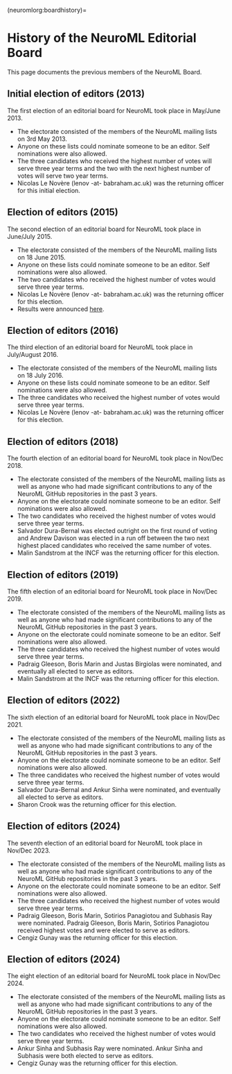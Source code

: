 (neuromlorg:boardhistory)=
# History of the NeuroML Editorial Board

This page documents the previous members of the NeuroML Board.

## Initial election of editors (2013)

The first election of an editorial board for NeuroML took place in May/June 2013.

- The electorate consisted of the members of the NeuroML mailing lists on 3rd May 2013.
- Anyone on these lists could nominate someone to be an editor. Self nominations were also allowed.
- The three candidates who received the highest number of votes will serve three year terms and the two with the next highest number of votes will serve two year terms.
- Nicolas Le Novère (lenov -at- babraham.ac.uk) was the returning officer for this initial election.


## Election of editors (2015)

The second election of an editorial board for NeuroML took place in June/July 2015.

- The electorate consisted of the members of the NeuroML mailing lists on 18 June 2015.
- Anyone on these lists could nominate someone to be an editor. Self nominations were also allowed.
- The two candidates who received the highest number of votes would serve three year terms.
- Nicolas Le Novère (lenov -at- babraham.ac.uk) was the returning officer for this election.
- Results were announced [here](https://sourceforge.net/p/neuroml/mailman/message/34331970/).

## Election of editors (2016)
The third election of an editorial board for NeuroML took place in July/August 2016.

- The electorate consisted of the members of the NeuroML mailing lists on 18 July 2016.
- Anyone on these lists could nominate someone to be an editor. Self nominations were also allowed.
- The three candidates who received the highest number of votes would serve three year terms.
- Nicolas Le Novère (lenov -at- babraham.ac.uk) was the returning officer for this election.

## Election of editors (2018)
The fourth election of an editorial board for NeuroML took place in Nov/Dec 2018.

- The electorate consisted of the members of the NeuroML mailing lists as well as anyone who had made significant contributions to any of the NeuroML GitHub repositories in the past 3 years.
- Anyone on the electorate could nominate someone to be an editor. Self nominations were also allowed.
- The two candidates who received the highest number of votes would serve three year terms.
- Salvador Dura-Bernal was elected outright on the first round of voting and Andrew Davison was elected in a run off between the two next highest placed candidates who received the same number of votes.
- Malin Sandstrom at the INCF was the returning officer for this election.

## Election of editors (2019)
The fifth election of an editorial board for NeuroML took place in Nov/Dec 2019.

- The electorate consisted of the members of the NeuroML mailing lists as well as anyone who had made significant contributions to any of the NeuroML GitHub repositories in the past 3 years.
- Anyone on the electorate could nominate someone to be an editor. Self nominations were also allowed.
- The three candidates who received the highest number of votes would serve three year terms.
- Padraig Gleeson, Boris Marin and Justas Birgiolas were nominated, and eventually all elected to serve as editors.
- Malin Sandstrom at the INCF was the returning officer for this election.

## Election of editors (2022)
The sixth election of an editorial board for NeuroML took place in Nov/Dec 2021.

- The electorate consisted of the members of the NeuroML mailing lists as well as anyone who had made significant contributions to any of the NeuroML GitHub repositories in the past 3 years.
- Anyone on the electorate could nominate someone to be an editor. Self nominations were also allowed.
- The three candidates who received the highest number of votes would serve three year terms.
- Salvador Dura-Bernal and Ankur Sinha were nominated, and eventually all elected to serve as editors.
- Sharon Crook was the returning officer for this election.

## Election of editors (2024)
The seventh election of an editorial board for NeuroML took place in Nov/Dec 2023.

- The electorate consisted of the members of the NeuroML mailing lists as well as anyone who had made significant contributions to any of the NeuroML GitHub repositories in the past 3 years.
- Anyone on the electorate could nominate someone to be an editor. Self nominations were also allowed.
- The three candidates who received the highest number of votes would serve three year terms.
- Padraig Gleeson, Boris Marin, Sotirios Panagiotou and Subhasis Ray were nominated. Padraig Gleeson, Boris Marin, Sotirios Panagiotou received highest votes and were elected to serve as editors.
- Cengiz Gunay was the returning officer for this election.

## Election of editors (2024)
The eight election of an editorial board for NeuroML took place in Nov/Dec 2024.

- The electorate consisted of the members of the NeuroML mailing lists as well as anyone who had made significant contributions to any of the NeuroML GitHub repositories in the past 3 years.
- Anyone on the electorate could nominate someone to be an editor. Self nominations were also allowed.
- The two candidates who received the highest number of votes would serve three year terms.
- Ankur Sinha and Subhasis Ray were nominated. Ankur Sinha and Subhasis were both elected to serve as editors.
- Cengiz Gunay was the returning officer for this election.
